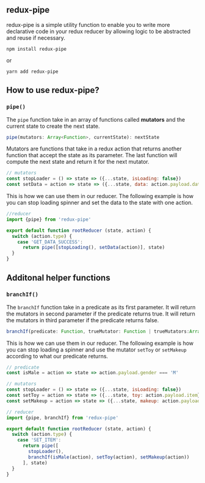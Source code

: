 redux-pipe
-----

redux-pipe is a simple utility function to enable you to write more declarative code in your redux reducer by allowing logic to be abstracted and reuse if necessary. 

```
npm install redux-pipe
```
or
```
yarn add redux-pipe
```

## How to use redux-pipe?


### `pipe()`
The `pipe` function take in an array of functions called **mutators** and the current state to create the next state.

```js
pipe(mutators: Array<Function>, currentState): nextState
```
Mutators are functions that take in a redux action that returns another function that accept the state as its parameter. The last function will compute the next state and return it for the next mutator.
```js
// mutators
const stopLoader = () => state => ({...state, isLoading: false})
const setData = action => state => ({...state, data: action.payload.data})
```
This is how we can use them in our reducer. The following example is how you can stop loading spinner and set the data to the state with one action.

```js
//reducer
import {pipe} from 'redux-pipe'

export default function rootReducer (state, action) {
  switch (action.type) {
    case 'GET_DATA_SUCCESS':
      return pipe([stopLoading(), setData(action)], state)
  }
}
```
## Additonal helper functions
### `branchIf()`
The `branchIf` function take in a predicate as its first parameter. 
It will return the mutators in second parameter if the predicate returns true.
It will return the mutators in third parameter if the predicate returns false.
```js
branchIf(predicate: Function, trueMutator: Function | trueMutators:Array<Function>, falseMutator: Function | falseMutators:Array<Function>)
```
This is how we can use them in our reducer. The following example is how you can stop loading a spinner and use the mutator `setToy` or `setMakeup` according to what our predicate returns.
```js
// predicate
const isMale = action => state => action.payload.gender === 'M'

// mutators
const stopLoader = () => state => ({...state, isLoading: false})
const setToy = action => state => ({...state, toy: action.payload.item})
const setMakeup = action => state => ({...state, makeup: action.payload.item})

// reducer
import {pipe, branchIf} from 'redux-pipe'

export default function rootReducer (state, action) {
  switch (action.type) {
    case 'SET_ITEM':
      return pipe([
        stopLoader(),
        branchIf(isMale(action), setToy(action), setMakeup(action))
      ], state)
  }
}
```
